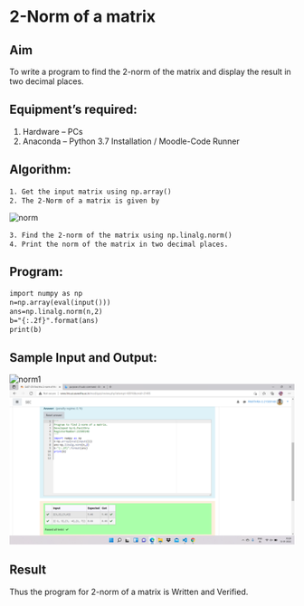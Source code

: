 # 2-Norm of a matrix
## Aim
To write a program to find the 2-norm of the matrix and display the result in two decimal places.
## Equipment’s required:
1.	Hardware – PCs
2.	Anaconda – Python 3.7 Installation / Moodle-Code Runner
## Algorithm:
	1. Get the input matrix using np.array()
	2. The 2-Norm of a matrix is given by 
![norm](./normeqn1.jpg)
    
    3. Find the 2-norm of the matrix using np.linalg.norm()
	4. Print the norm of the matrix in two decimal places.
## Program:
~~~
import numpy as np
n=np.array(eval(input()))
ans=np.linalg.norm(n,2)
b="{:.2f}".format(ans)
print(b)
~~~
## Sample Input and Output:
![norm1](./input.jpg)
![output](norm.png)

## Result
Thus the program for 2-norm of a matrix is Written and Verified.
